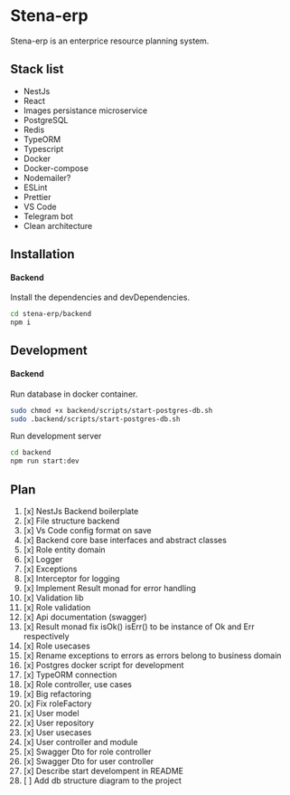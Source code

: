 # Stena-erp

Stena-erp is an enterprice resource planning system.

## Stack list

 - NestJs
 - React
 - Images persistance microservice
 - PostgreSQL
 - Redis
 - TypeORM
 - Typescript
 - Docker
 - Docker-compose
 - Nodemailer?
 - ESLint
 - Prettier
 - VS Code
 - Telegram bot
 - Clean architecture

## Installation

#### Backend
Install the dependencies and devDependencies.

```sh
cd stena-erp/backend
npm i
```
## Development

#### Backend

Run database in docker container.

```sh
sudo chmod +x backend/scripts/start-postgres-db.sh
sudo .backend/scripts/start-postgres-db.sh
```

Run development server

```sh
cd backend
npm run start:dev
```
## Plan

 1. [x] NestJs Backend boilerplate
 2. [x] File structure backend
 3. [x] Vs Code config format on save
 4. [x] Backend core base interfaces and abstract classes
 5. [x] Role entity domain
 6. [x] Logger
 7. [x] Exceptions
 8. [x] Interceptor for logging
 9. [x] Implement Result monad for error handling
 10. [x] Validation lib
 11. [x] Role validation
 12. [x] Api documentation (swagger)
 13. [x] Result monad fix isOk() isErr() to be instance of Ok and Err respectively
 15. [x] Role usecases
 16. [x] Rename exceptions to errors as errors belong to business domain
 17. [x] Postgres docker script for development
 18. [x] TypeORM connection
 19. [x] Role controller, use cases
 20. [x] Big refactoring
 21. [x] Fix roleFactory
 22. [x] User model
 23. [x] User repository
 24. [x] User usecases
 25. [x] User controller and module
 26. [x] Swagger Dto for role controller
 27. [x] Swagger Dto for user controller
 28. [x] Describe start develompent in README
 29. [ ] Add db structure diagram to the project
